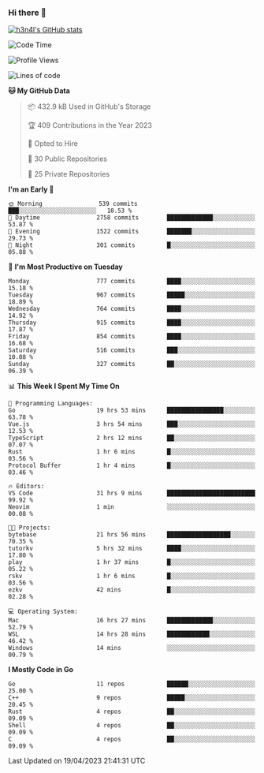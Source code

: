 ### Hi there 👋

[![h3n4l's GitHub stats](https://github-readme-stats.vercel.app/api?username=h3n4l&count_private=true&show_icons=true&theme=radical)](https://github.com/h3n4l/github-readme-stats)

<!--START_SECTION:waka-->
![Code Time](http://img.shields.io/badge/Code%20Time-1%2C152%20hrs%2023%20mins-blue)

![Profile Views](http://img.shields.io/badge/Profile%20Views-2-blue)

![Lines of code](https://img.shields.io/badge/From%20Hello%20World%20I%27ve%20Written-2.8%20million%20lines%20of%20code-blue)

**🐱 My GitHub Data** 

> 📦 432.9 kB Used in GitHub's Storage 
 > 
> 🏆 409 Contributions in the Year 2023
 > 
> 💼 Opted to Hire
 > 
> 📜 30 Public Repositories 
 > 
> 🔑 25 Private Repositories 
 > 
**I'm an Early 🐤** 

```text
🌞 Morning                539 commits         ███░░░░░░░░░░░░░░░░░░░░░░   10.53 % 
🌆 Daytime                2758 commits        █████████████░░░░░░░░░░░░   53.87 % 
🌃 Evening                1522 commits        ███████░░░░░░░░░░░░░░░░░░   29.73 % 
🌙 Night                  301 commits         █░░░░░░░░░░░░░░░░░░░░░░░░   05.88 % 
```
📅 **I'm Most Productive on Tuesday** 

```text
Monday                   777 commits         ████░░░░░░░░░░░░░░░░░░░░░   15.18 % 
Tuesday                  967 commits         █████░░░░░░░░░░░░░░░░░░░░   18.89 % 
Wednesday                764 commits         ████░░░░░░░░░░░░░░░░░░░░░   14.92 % 
Thursday                 915 commits         ████░░░░░░░░░░░░░░░░░░░░░   17.87 % 
Friday                   854 commits         ████░░░░░░░░░░░░░░░░░░░░░   16.68 % 
Saturday                 516 commits         ███░░░░░░░░░░░░░░░░░░░░░░   10.08 % 
Sunday                   327 commits         ██░░░░░░░░░░░░░░░░░░░░░░░   06.39 % 
```


📊 **This Week I Spent My Time On** 

```text
💬 Programming Languages: 
Go                       19 hrs 53 mins      ████████████████░░░░░░░░░   63.78 % 
Vue.js                   3 hrs 54 mins       ███░░░░░░░░░░░░░░░░░░░░░░   12.53 % 
TypeScript               2 hrs 12 mins       ██░░░░░░░░░░░░░░░░░░░░░░░   07.07 % 
Rust                     1 hr 6 mins         █░░░░░░░░░░░░░░░░░░░░░░░░   03.56 % 
Protocol Buffer          1 hr 4 mins         █░░░░░░░░░░░░░░░░░░░░░░░░   03.46 % 

🔥 Editors: 
VS Code                  31 hrs 9 mins       █████████████████████████   99.92 % 
Neovim                   1 min               ░░░░░░░░░░░░░░░░░░░░░░░░░   00.08 % 

🐱‍💻 Projects: 
bytebase                 21 hrs 56 mins      ██████████████████░░░░░░░   70.35 % 
tutorkv                  5 hrs 32 mins       ████░░░░░░░░░░░░░░░░░░░░░   17.80 % 
play                     1 hr 37 mins        █░░░░░░░░░░░░░░░░░░░░░░░░   05.22 % 
rskv                     1 hr 6 mins         █░░░░░░░░░░░░░░░░░░░░░░░░   03.56 % 
ezkv                     42 mins             █░░░░░░░░░░░░░░░░░░░░░░░░   02.28 % 

💻 Operating System: 
Mac                      16 hrs 27 mins      █████████████░░░░░░░░░░░░   52.79 % 
WSL                      14 hrs 28 mins      ████████████░░░░░░░░░░░░░   46.42 % 
Windows                  14 mins             ░░░░░░░░░░░░░░░░░░░░░░░░░   00.79 % 
```

**I Mostly Code in Go** 

```text
Go                       11 repos            ██████░░░░░░░░░░░░░░░░░░░   25.00 % 
C++                      9 repos             █████░░░░░░░░░░░░░░░░░░░░   20.45 % 
Rust                     4 repos             ██░░░░░░░░░░░░░░░░░░░░░░░   09.09 % 
Shell                    4 repos             ██░░░░░░░░░░░░░░░░░░░░░░░   09.09 % 
C                        4 repos             ██░░░░░░░░░░░░░░░░░░░░░░░   09.09 % 
```




 Last Updated on 19/04/2023 21:41:31 UTC
<!--END_SECTION:waka-->

